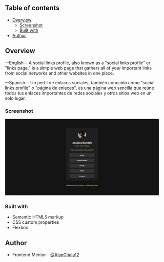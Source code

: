 ## Table of contents

- [Overview](#overview)
  - [Screenshot](#screenshot)
  - [Built with](#built-with)
- [Author](#author)


## Overview

--English--
A social links profile, also known as a "social links profile" or "links page," is a simple web page that gathers all of your important links from social networks and other websites in one place.

--Spanish--
Un perfil de enlaces sociales, también conocido como "social links profile" o "página de enlaces", es una página web sencilla que reúne todos tus enlaces importantes de redes sociales y otros sitios web en un solo lugar.


### Screenshot
![alt text](assets/images/Preview.JPG)


### Built with

- Semantic HTML5 markup
- CSS custom properties
- Flexbox


## Author

- Frontend Mentor - [@AlanChala12](https://www.frontendmentor.io/profile/AlanChala12)